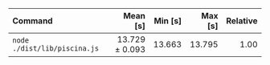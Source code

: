 | Command | Mean [s] | Min [s] | Max [s] | Relative |
|:---|---:|---:|---:|---:|
| `node ./dist/lib/piscina.js` | 13.729 ± 0.093 | 13.663 | 13.795 | 1.00 |
